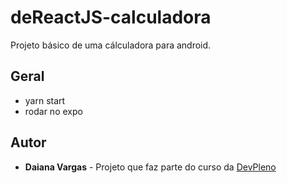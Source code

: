 # deReactJS-calculadora

Projeto básico de uma cálculadora para android.

## Geral

* yarn start
* rodar no expo


## Autor

* **Daiana Vargas** - Projeto que faz parte do curso da [DevPleno](https://www.devpleno.com/devreactjs/)
